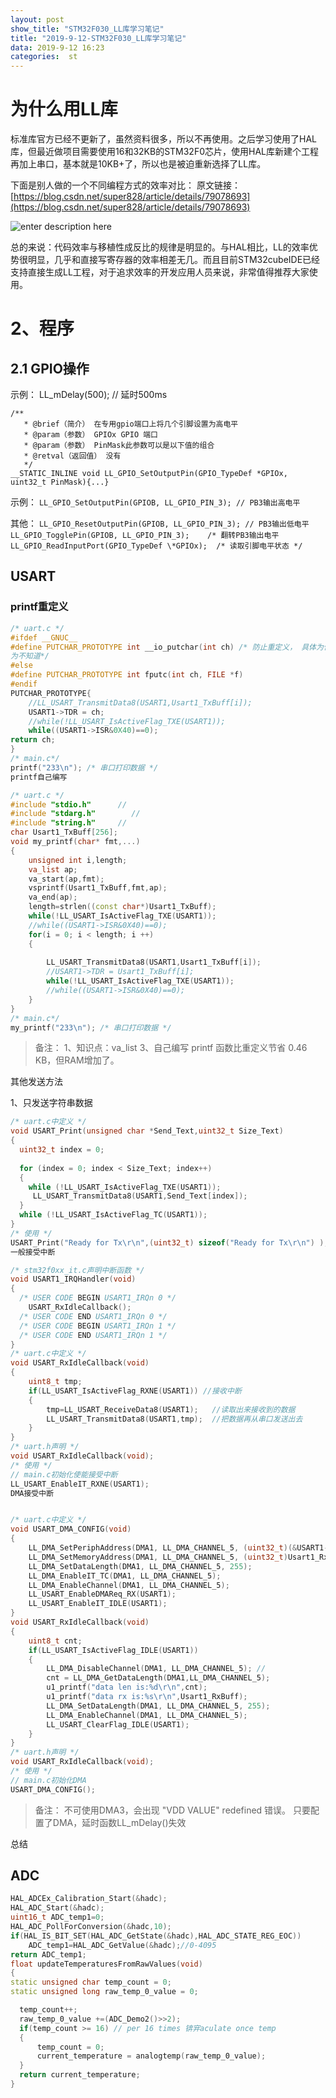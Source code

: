 ```yaml
---
layout: post
show_title: "STM32F030_LL库学习笔记"
title: "2019-9-12-STM32F030_LL库学习笔记"
data: 2019-9-12 16:23
categories:  st
---
```


# 为什么用LL库

标准库官方已经不更新了，虽然资料很多，所以不再使用。之后学习使用了HAL库，但最近做项目需要使用16和32KB的STM32F0芯片，使用HAL库新建个工程再加上串口，基本就是10KB+了，所以也是被迫重新选择了LL库。

下面是别人做的一个不同编程方式的效率对比：
原文链接：[https://blog.csdn.net/super828/article/details/79078693](https://blog.csdn.net/super828/article/details/79078693)

<!--more-->

![enter description here](https://LonlyPan.github.io/images/Posts/2019-9-12-STM32F030_LL库学习笔记/标准库与Cube,LL,直接写寄存器的效率对比.png)

总的来说：代码效率与移植性成反比的规律是明显的。与HAL相比，LL的效率优势很明显，几乎和直接写寄存器的效率相差无几。而且目前STM32cubeIDE已经支持直接生成LL工程，对于追求效率的开发应用人员来说，非常值得推荐大家使用。

# 2、程序

## 2.1 GPIO操作

示例：
LL_mDelay(500); // 延时500ms

```
/**
   * @brief（简介） 在专用gpio端口上将几个引脚设置为高电平
   * @param（参数） GPIOx GPIO 端口
   * @param（参数） PinMask此参数可以是以下值的组合
   * @retval（返回值） 没有
   */
__STATIC_INLINE void LL_GPIO_SetOutputPin(GPIO_TypeDef *GPIOx, uint32_t PinMask){...}
```
示例：
`LL_GPIO_SetOutputPin(GPIOB, LL_GPIO_PIN_3); // PB3输出高电平`

其他：
`LL_GPIO_ResetOutputPin(GPIOB, LL_GPIO_PIN_3); // PB3输出低电平`
`LL_GPIO_TogglePin(GPIOB, LL_GPIO_PIN_3);    /* 翻转PB3输出电平`
`LL_GPIO_ReadInputPort(GPIO_TypeDef \*GPIOx);  /* 读取引脚电平状态 */`

## USART

### printf重定义

```c++
/* uart.c */
#ifdef __GNUC__
#define PUTCHAR_PROTOTYPE int __io_putchar(int ch) /* 防⽌重定义， 具体为什么会⽤到GNUC我以
为不知道*/
#else
#define PUTCHAR_PROTOTYPE int fputc(int ch, FILE *f)
#endif
PUTCHAR_PROTOTYPE{
    //LL_USART_TransmitData8(USART1,Usart1_TxBuff[i]);
    USART1->TDR = ch;
    //while(!LL_USART_IsActiveFlag_TXE(USART1));
    while((USART1->ISR&0X40)==0);
return ch;
}
/* main.c*/
printf("233\n"); /* 串⼝打印数据 */
printf自己编写

/* uart.c */
#include "stdio.h"      //
#include "stdarg.h"        //
#include "string.h"     //
char Usart1_TxBuff[256];
void my_printf(char* fmt,...)
{
    unsigned int i,length;
    va_list ap;
    va_start(ap,fmt);
    vsprintf(Usart1_TxBuff,fmt,ap);
    va_end(ap);
    length=strlen((const char*)Usart1_TxBuff);
    while(!LL_USART_IsActiveFlag_TXE(USART1));
    //while((USART1->ISR&0X40)==0);
    for(i = 0; i < length; i ++)
    {
        
        LL_USART_TransmitData8(USART1,Usart1_TxBuff[i]);
        //USART1->TDR = Usart1_TxBuff[i];
        while(!LL_USART_IsActiveFlag_TXE(USART1));
        //while((USART1->ISR&0X40)==0);
    }
}
/* main.c*/
my_printf("233\n"); /* 串⼝打印数据 */
```
>备注：
1、知识点：va_list
3、自己编写 printf 函数比重定义节省 0.46 KB，但RAM增加了。

其他发送方法

1、只发送字符串数据

```c++
/* uart.c中定义 */
void USART_Print(unsigned char *Send_Text,uint32_t Size_Text)
{
  uint32_t index = 0;
 
  for (index = 0; index < Size_Text; index++)
  {
    while (!LL_USART_IsActiveFlag_TXE(USART1));
     LL_USART_TransmitData8(USART1,Send_Text[index]);
  }
  while (!LL_USART_IsActiveFlag_TC(USART1));
}
/* 使用 */
USART_Print("Ready for Tx\r\n",(uint32_t) sizeof("Ready for Tx\r\n") );
一般接受中断

/* stm32f0xx_it.c声明中断函数 */
void USART1_IRQHandler(void)
{
  /* USER CODE BEGIN USART1_IRQn 0 */
    USART_RxIdleCallback();
  /* USER CODE END USART1_IRQn 0 */
  /* USER CODE BEGIN USART1_IRQn 1 */
  /* USER CODE END USART1_IRQn 1 */
}
/* uart.c中定义 */
void USART_RxIdleCallback(void)
{
    uint8_t tmp;
    if(LL_USART_IsActiveFlag_RXNE(USART1)) //接收中断
    {
        tmp=LL_USART_ReceiveData8(USART1);   //读取出来接收到的数据
        LL_USART_TransmitData8(USART1,tmp);  //把数据再从串口发送出去
    }
}
/* uart.h声明 */
void USART_RxIdleCallback(void);
/* 使用 */
// main.c初始化使能接受中断
LL_USART_EnableIT_RXNE(USART1);
DMA接受中断


/* uart.c中定义 */
void USART_DMA_CONFIG(void)
{
    LL_DMA_SetPeriphAddress(DMA1, LL_DMA_CHANNEL_5, (uint32_t)(&USART1->RDR));// LL_USART_DMA_GetRegAddr(USART1->DR));
    LL_DMA_SetMemoryAddress(DMA1, LL_DMA_CHANNEL_5, (uint32_t)Usart1_RxBuff);
    LL_DMA_SetDataLength(DMA1, LL_DMA_CHANNEL_5, 255);
    LL_DMA_EnableIT_TC(DMA1, LL_DMA_CHANNEL_5);
    LL_DMA_EnableChannel(DMA1, LL_DMA_CHANNEL_5);
    LL_USART_EnableDMAReq_RX(USART1);
    LL_USART_EnableIT_IDLE(USART1);
}
void USART_RxIdleCallback(void)
{
    uint8_t cnt;
    if(LL_USART_IsActiveFlag_IDLE(USART1))
    {
        LL_DMA_DisableChannel(DMA1, LL_DMA_CHANNEL_5); //
        cnt = LL_DMA_GetDataLength(DMA1,LL_DMA_CHANNEL_5);
        u1_printf("data len is:%d\r\n",cnt);
        u1_printf("data rx is:%s\r\n",Usart1_RxBuff);
        LL_DMA_SetDataLength(DMA1, LL_DMA_CHANNEL_5, 255); 
        LL_DMA_EnableChannel(DMA1, LL_DMA_CHANNEL_5);
        LL_USART_ClearFlag_IDLE(USART1);
    }
}
/* uart.h声明 */
void USART_RxIdleCallback(void);
/* 使用 */
// main.c初始化DMA
USART_DMA_CONFIG();
```
>备注：
不可使用DMA3，会出现 "VDD VALUE" redefined 错误。
只要配置了DMA，延时函数LL_mDelay()失效

总结

## ADC

```c++
HAL_ADCEx_Calibration_Start(&hadc);
HAL_ADC_Start(&hadc);
uint16_t ADC_temp1=0;
HAL_ADC_PollForConversion(&hadc,10);
if(HAL_IS_BIT_SET(HAL_ADC_GetState(&hadc),HAL_ADC_STATE_REG_EOC))
    ADC_temp1=HAL_ADC_GetValue(&hadc);//0-4095
return ADC_temp1;
float updateTemperaturesFromRawValues(void)
{
static unsigned char temp_count = 0;
static unsigned long raw_temp_0_value = 0;

  temp_count++;
  raw_temp_0_value +=(ADC_Demo2()>>2);
  if(temp_count >= 16) // per 16 times 锛宑aculate once temp
  {
      temp_count = 0;
      current_temperature = analogtemp(raw_temp_0_value);
  }
  return current_temperature;
}
```